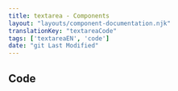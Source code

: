 ```yaml
---
title: textarea - Components
layout: "layouts/component-documentation.njk"
translationKey: "textareaCode"
tags: ['textareaEN', 'code']
date: "git Last Modified"
---
```


## Code